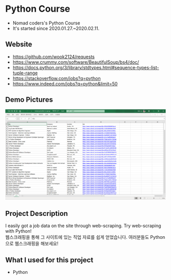 # Python Course
- Nomad coders's Python Course
- It's started since 2020.01.27.~2020.02.11.

## Website
- https://github.com/wook2124/requests
- https://www.crummy.com/software/BeautifulSoup/bs4/doc/
- https://docs.python.org/3/library/stdtypes.html#sequence-types-list-tuple-range
- https://stackoverflow.com/jobs?q=python
- https://www.indeed.com/jobs?q=python&limit=50

## Demo Pictures
![](demo.png)

## Project Description 
I easily got a job data on the site through web-scraping. Try web-scraping with Python!  
웹스크래핑을 통해 그 사이트에 있는 직업 자료를 쉽게 얻었습니다. 여러분들도 Python으로 웹스크래핑을 해보세요!

## What I used for this project 
- Python
